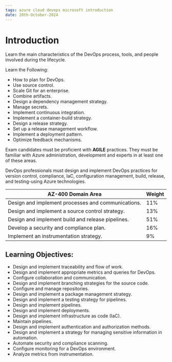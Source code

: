 ```yaml
---
tags: azure cloud devops microsoft introduction
date: 20th-October-2024
---
```


# Introduction

Learn the main characteristics of the DevOps process, tools, and people involved during the lifecycle.

Learn the Following:
- How to plan for DevOps.
- Use source control.
- Scale Git for an enterprise.
- Combine artifacts.
- Design a dependency management strategy.
- Manage secrets.
- Implement continuous integration.
- Implement a container-build strategy.
- Design a release strategy.
- Set up a release management workflow.
- Implement a deployment pattern.
- Optimize feedback mechanisms.

Exam candidates must be proficient with __AGILE__ practices.  They must be familiar with Azure administration, development and experts in at least one of these areas.

DevOps professionals must design and implement DevOps practices for version control, compliance, IaC, configuration management, build, release, and testing-using Azure technologies.

|**AZ-400 Domain Area**|**Weight**|
|---|---|
|Design and implement processes and communications.|11%|
|Design and implement a source control strategy.|13%|
|Design and implement build and release pipelines.|51%|
|Develop a security and compliance plan.|16%|
|Implement an instrumentation strategy.|9%|

## Learning Objectives:

- Design and implement traceability and flow of work.
- Design and implement appropriate metrics and queries for DevOps.
- Configure collaboration and communication.
- Design and implement branching strategies for the source code.
- Configure and manage repositories.
- Design and implement a package management strategy.
- Design and implement a testing strategy for pipelines.
- Design and implement pipelines.
- Design and implement deployments.
- Design and implement infrastructure as code (IaC).
- Maintain pipelines.
- Design and implement authentication and authorization methods.
- Design and implement a strategy for managing sensitive information in automation.
- Automate security and compliance scanning.
- Configure monitoring for a DevOps environment.
- Analyze metrics from instrumentation.